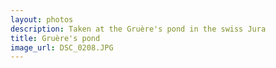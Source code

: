 ```yaml
---
layout: photos
description: Taken at the Gruère's pond in the swiss Jura
title: Gruère's pond
image_url: DSC_0208.JPG
---
```

